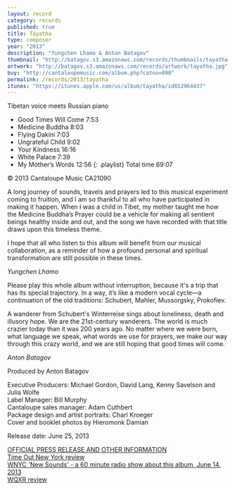 ```yaml
---
layout: record
category: records
published: true
title: Tayatha
type: composer
year: "2013"
description: "Yungchen Lhamo & Anton Batagov"
thumbnail: "http://batagov.s3.amazonaws.com/records/thumbnails/tayatha.jpg"
artwork: "http://batagov.s3.amazonaws.com/records/artwork/tayatha.jpg"
buy: "http://cantaloupemusic.com/album.php?catno=090"
permalink: /records/2013/tayatha
itunes: "https://itunes.apple.com/us/album/tayatha/id652964437"
---
```


Tibetan voice meets Russian piano

- Good Times Will Come 7:53
- Medicine Buddha 8:03
- Flying Dakini 7:03
- Ungrateful Child 9:02
- Your Kindness 16:16
- White Palace 7:39
- My Mother’s Words 12:56
{: .playlist}
Total time 69:07

© 2013 Cantaloupe Music CA21090

A long journey of sounds, travels and prayers led to this musical experiment coming to fruition, and I am so thankful to all who have participated in making it happen. When I was a child in Tibet, my mother taught me how the Medicine Buddha’s Prayer could be a vehicle for making all sentient beings healthy inside and out, and the song we have recorded with that title draws upon this timeless theme.
 
I hope that all who listen to this album will benefit from our musical collaboration, as a reminder of how a profound personal and spiritual transformation are still possible in these times.
 
_Yungchen Lhamo_

Please play this whole album without interruption, because it's a trip that has its special trajectory. In a way, it’s like a modern vocal cycle—a continuation of the old traditions: Schubert, Mahler, Mussorgsky, Prokofiev.

A wanderer from Schubert's Winterreise sings about loneliness, death and illusory hope. We are the 21st-century wanderers. The world is much crazier today than it was 200 years ago. No matter where we were born, what language we speak, what words we use for prayers, we make our way through this crazy world, and we are still hoping that good times will come.

_Anton Batagov_

Produced by Anton Batagov

Executive Producers:  Michael Gordon, David Lang, Kenny Savelson and Julia Wolfe  
Label Manager: Bill Murphy  
Cantaloupe sales manager: Adam Cuthbert  
Package design and artist portraits:  Charl Kroeger  
Cover and booklet photos by Hieromonk Damian  

Release date: June 25, 2013

[OFFICIAL PRESS RELEASE AND OTHER INFORMATION](http://www.rockpaperscissors.biz/index.cfm/fuseaction/current.press_release/project_id/709.cfm)  
[Time Out New York review](http://www.batagov.com/slova/tayatha_timeout_eng.htm)  
[WNYC 'New Sounds' - a 60 minute radio show about this album, June 14, 2013](http://www.wnyc.org/shows/newsounds/2013/jun/14/)  
[WQXR review](http://www.wqxr.org/#!/articles/q2-album-week/2013/jun/24/yungchen-lhamo-anton-bagatov-tayatha-brings-unadulterated-aural-pleasure/)